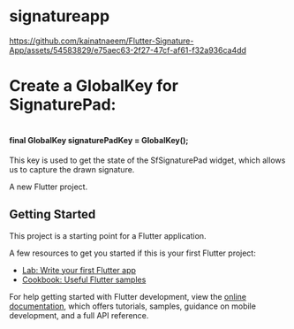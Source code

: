 # signatureapp


https://github.com/kainatnaeem/Flutter-Signature-App/assets/54583829/e75aec63-2f27-47cf-af61-f32a936ca4dd
# <h1> Create a GlobalKey for SignaturePad: </h1>
# <h4> final GlobalKey<SfSignaturePadState> signaturePadKey = GlobalKey<SfSignaturePadState>();
This key is used to get the state of the SfSignaturePad widget, which allows us to capture the drawn signature. </h4>

A new Flutter project.

## Getting Started

This project is a starting point for a Flutter application.

A few resources to get you started if this is your first Flutter project:

- [Lab: Write your first Flutter app](https://docs.flutter.dev/get-started/codelab)
- [Cookbook: Useful Flutter samples](https://docs.flutter.dev/cookbook)

For help getting started with Flutter development, view the
[online documentation](https://docs.flutter.dev/), which offers tutorials,
samples, guidance on mobile development, and a full API reference.
